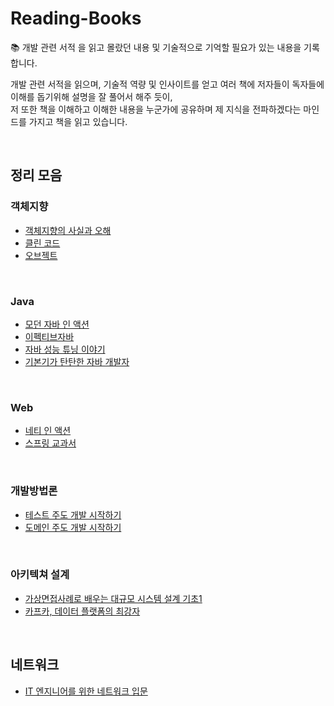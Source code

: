 # Reading-Books
📚 개발 관련 서적 을 읽고 몰랐던 내용 및 기술적으로 기억할 필요가 있는 내용을 기록합니다. <br>

개발 관련 서적을 읽으며, 기술적 역량 및 인사이트를 얻고 여러 책에 저자들이 독자들에 이해를 돕기위해 설명을 잘 풀어서 해주 듯이, <br>
저 또한 책을 이해하고 이해한 내용을 누군가에 공유하며 제 지식을 전파하겠다는 마인드를 가지고 책을 읽고 있습니다. <br>

<br>

## 정리 모음
### 객체지향
- <a href='https://github.com/Hyeonqz/Reading-Books/tree/main/Books-Docs/%EA%B0%9D%EC%B2%B4%EC%A7%80%ED%96%A5%EC%9D%98%EC%82%AC%EC%8B%A4%EA%B3%BC%EC%98%A4%ED%95%B4'>객체지향의 사실과 오해</a> <br>
- <a href='https://github.com/Hyeonqz/Reading-Books/tree/main/Books-Docs/%ED%81%B4%EB%A6%B0%EC%BD%94%EB%93%9C'>클린 코드 </a> <br>
- <a href='https://github.com/Hyeonqz/Reading-Books/tree/main/Books-Docs/%EC%98%A4%EB%B8%8C%EC%A0%9D%ED%8A%B8'>오브젝트</a>

<br>

### Java
- <a href='https://github.com/Hyeonqz/Reading-Books/tree/main/Books-Docs/%EB%AA%A8%EB%8D%98%EC%9E%90%EB%B0%94%EC%9D%B8%EC%95%A1%EC%85%98'>모던 자바 인 액션</a>
- <a href='https://github.com/Hyeonqz/Reading-Books/tree/main/%EC%9D%B4%ED%8E%99%ED%8B%B0%EB%B8%8C%EC%9E%90%EB%B0%94'>이펙티브자바 </a>
- <a href="">자바 성능 튜닝 이야기</a>
- <a href="">기본기가 탄탄한 자바 개발자</a>

<br>

### Web
- <a href='https://github.com/Hyeonqz/Reading-Books/tree/main/Books-Docs/%EB%84%A4%ED%8B%B0%EC%9D%B8%EC%95%A1%EC%85%98'>네티 인 액션</a>
- <a href='https://github.com/spring-docs-study/spring-study/tree/main/%EC%A7%84%ED%98%84%EA%B7%9C'>스프링 교과서</a>

<br>

### 개발방법론
- <a href=''>테스트 주도 개발 시작하기</a>
- <a href=''>도메인 주도 개발 시작하기</a>
  
<br>

### 아키텍쳐 설계
- <a href="https://github.com/Hyeonqz/Reading-Books/tree/main/%EA%B0%80%EC%83%81%EB%A9%B4%EC%A0%91%EC%82%AC%EB%A1%80%EB%A1%9C%EB%B0%B0%EC%9A%B0%EB%8A%94%EB%8C%80%EA%B7%9C%EB%AA%A8%EC%8B%9C%EC%8A%A4%ED%85%9C%EC%84%A4%EA%B3%84%EA%B8%B0%EC%B4%88">가상면접사례로 배우는 대규모 시스템 설계 기초1</a>
- <a href="">카프카, 데이터 플랫폼의 최강자</a>


<br>

## 네트워크
- <a href="https://github.com/Hyeonqz/Reading-Books/tree/main/Books-Docs/IT%EC%97%94%EC%A7%80%EB%8B%88%EC%96%B4%EB%A5%BC%20%EC%9C%84%ED%95%9C%20%EB%84%A4%ED%8A%B8%EC%9B%8C%ED%81%AC%20%EC%9E%85%EB%AC%B8">IT 엔지니어를 위한 네트워크 입문</a>
